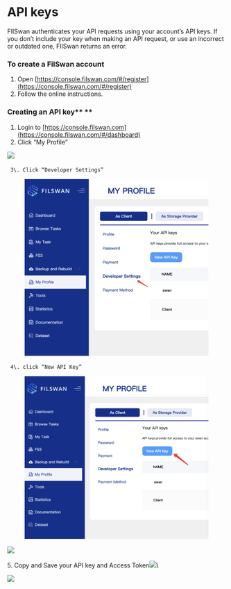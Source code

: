 # API keys

FIlSwan authenticates your API requests using your account’s API keys. If you don’t include your key when making an API request, or use an incorrect or outdated one, FIlSwan returns an error.

### **To create a FilSwan account**

1. Open [https://console.filswan.com/#/register](https://console.filswan.com/#/register)
2. Follow the online instructions.

### Creating an API key\*\* \*\*

1. Login to [https://console.filswan.com](https://console.filswan.com/#/dashboard)
2. Click “My Profile”

![](https://miro.medium.com/max/1423/1\*NtMGIWHEqIVxigF1ilcGvA.png)

```
 3\. Click “Developer Settings”
```

<figure><img src="../.gitbook/assets/image (3).png" alt=""><figcaption></figcaption></figure>

```
 4\. click “New API Key”
```

<figure><img src="../.gitbook/assets/image (1).png" alt=""><figcaption></figcaption></figure>

![](https://miro.medium.com/max/952/1\*YKI27roaXznrwN0mIotGQg.png)

5\. Copy and Save your API key and Access Token![](https://miro.medium.com/max/60/1\*CKyaJmkKZ9U6Krvk1nFA\_Q.png?q=20)\\

![](https://miro.medium.com/max/949/1\*CKyaJmkKZ9U6Krvk1nFA\_Q.png)
